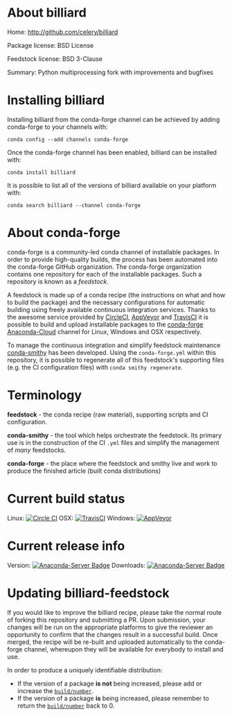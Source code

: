 About billiard
==============

Home: http://github.com/celery/billiard

Package license: BSD License

Feedstock license: BSD 3-Clause

Summary: Python multiprocessing fork with improvements and bugfixes



Installing billiard
===================

Installing billiard from the conda-forge channel can be achieved by adding conda-forge to your channels with:

```
conda config --add channels conda-forge
```

Once the conda-forge channel has been enabled, billiard can be installed with:

```
conda install billiard
```

It is possible to list all of the versions of billiard available on your platform with:

```
conda search billiard --channel conda-forge
```


About conda-forge
=================

conda-forge is a community-led conda channel of installable packages.
In order to provide high-quality builds, the process has been automated into the
conda-forge GitHub organization. The conda-forge organization contains one repository 
for each of the installable packages. Such a repository is known as a *feedstock*.

A feedstock is made up of a conda recipe (the instructions on what and how to build
the package) and the necessary configurations for automatic building using freely
available continuous integration services. Thanks to the awesome service provided by
[CircleCI](https://circleci.com/), [AppVeyor](http://www.appveyor.com/)
and [TravisCI](https://travis-ci.org/) it is possible to build and upload installable
packages to the [conda-forge](https://anaconda.org/conda-forge)
[Anaconda-Cloud](http://docs.anaconda.org/) channel for Linux, Windows and OSX respectively.

To manage the continuous integration and simplify feedstock maintenance
[conda-smithy](http://github.com/conda-forge/conda-smithy) has been developed.
Using the ``conda-forge.yml`` within this repository, it is possible to regenerate all of
this feedstock's supporting files (e.g. the CI configuration files) with ``conda smithy regenerate``.


Terminology
===========

**feedstock** - the conda recipe (raw material), supporting scripts and CI configuration.

**conda-smithy** - the tool which helps orchestrate the feedstock.
                   Its primary use is in the construction of the CI ``.yml`` files
                   and simplify the management of *many* feedstocks.

**conda-forge** - the place where the feedstock and smithy live and work to
                  produce the finished article (built conda distributions)

Current build status
====================

Linux: [![Circle CI](https://circleci.com/gh/conda-forge/billiard-feedstock.svg?style=svg)](https://circleci.com/gh/conda-forge/billiard-feedstock)
OSX: [![TravisCI](https://travis-ci.org/conda-forge/billiard-feedstock.svg?branch=master)](https://travis-ci.org/conda-forge/billiard-feedstock) 
Windows: [![AppVeyor](https://ci.appveyor.com/api/projects/status/github/conda-forge/billiard-feedstock?svg=True)](https://ci.appveyor.com/project/conda-forge/billiard-feedstock/branch/master)

Current release info
====================
Version: [![Anaconda-Server Badge](https://anaconda.org/conda-forge/billiard/badges/version.svg)](https://anaconda.org/conda-forge/billiard)
Downloads: [![Anaconda-Server Badge](https://anaconda.org/conda-forge/billiard/badges/downloads.svg)](https://anaconda.org/conda-forge/billiard)


Updating billiard-feedstock
===========================

If you would like to improve the billiard recipe, please take the normal
route of forking this repository and submitting a PR. Upon submission, your changes will
be run on the appropriate platforms to give the reviewer an opportunity to confirm that the
changes result in a successful build. Once merged, the recipe will be re-built and uploaded
automatically to the conda-forge channel, whereupon they will be available for everybody to
install and use.

In order to produce a uniquely identifiable distribution:
 * If the version of a package **is not** being increased, please add or increase
   the [``build/number``](http://conda.pydata.org/docs/building/meta-yaml.html#build-number-and-string). 
 * If the version of a package **is** being increased, please remember to return
   the [``build/number``](http://conda.pydata.org/docs/building/meta-yaml.html#build-number-and-string)
   back to 0.

